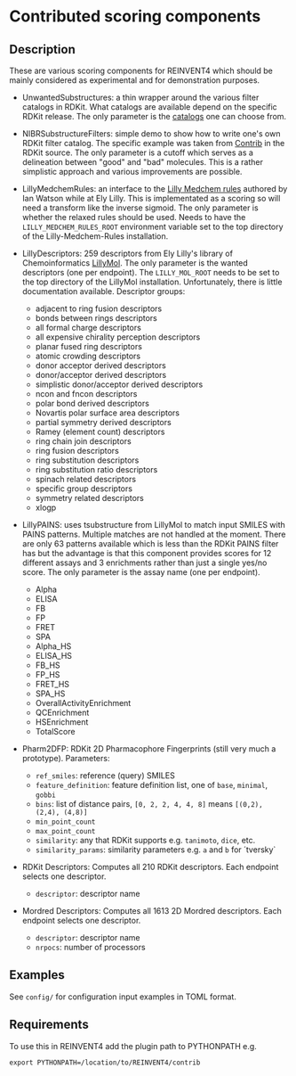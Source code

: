 Contributed scoring components
==============================

Description
-----------

These are various scoring components for REINVENT4 which should be mainly
considered as experimental and for demonstration purposes.

* UnwantedSubstructures: a thin wrapper around the various filter catalogs in RDKit.  What
catalogs are available depend on the specific RDKit release.  The only parameter is the
[catalogs](https://www.rdkit.org/docs/source/rdkit.Chem.rdfiltercatalog.html#rdkit.Chem.rdfiltercatalog.FilterCatalogParams.FilterCatalogs)
one can choose from.

* NIBRSubstructureFilters: simple demo to show how to write one's own RDKit filter catalog.  The specific example was taken from
[Contrib](https://github.com/rdkit/rdkit/tree/master/Contrib/NIBRSubstructureFilters) in
the RDKit source.  The only parameter is a cutoff which serves as a delineation between
"good" and "bad" molecules.  This is a rather simplistic approach and various improvements
are possible.

* LillyMedchemRules: an interface to the [Lilly Medchem rules](https://github.com/IanAWatson/Lilly-Medchem-Rules) authored by Ian Watson while at Ely Lilly.  This is implementated as a scoring so will need a transform like the inverse sigmoid.  The only parameter is whether the relaxed rules should be used.  Needs to have the `LILLY_MEDCHEM_RULES_ROOT` environment variable set to the top directory of the Lilly-Medchem-Rules installation.

* LillyDescriptors: 259 descriptors from Ely Lilly's library of Chemoinformatics [LillyMol](https://github.com/EliLillyCo/LillyMol).  The only parameter is the wanted descriptors (one per endpoint).  The `LILLY_MOL_ROOT` needs to be set to the top directory of the LillyMol installation.  Unfortunately, there is little documentation available.  Descriptor groups:
    * adjacent to ring fusion descriptors
    * bonds between rings descriptors
    * all formal charge descriptors
    * all expensive chirality perception descriptors
    * planar fused ring descriptors
    * atomic crowding descriptors
    * donor acceptor derived descriptors
    * donor/acceptor derived descriptors
    * simplistic donor/acceptor derived descriptors
    * ncon and fncon descriptors
    * polar bond derived descriptors
    * Novartis polar surface area descriptors
    * partial symmetry derived descriptors
    * Ramey (element count) descriptors
    * ring chain join descriptors
    * ring fusion descriptors
    * ring substitution descriptors
    * ring substitution ratio descriptors
    * spinach related descriptors
    * specific group descriptors
    * symmetry related descriptors
    * xlogp

* LillyPAINS: uses tsubstructure from LillyMol to match input SMILES with PAINS patterns.
Multiple matches are not handled at the moment.  There are only 63
patterns available which is less than the RDKit PAINS filter has but the advantage is that
this component provides scores for 12 different assays and 3 enrichments rather than just a
single yes/no score.  The only parameter is the assay name (one per endpoint).
  * Alpha
  * ELISA
  * FB
  * FP
  * FRET
  * SPA
  * Alpha_HS
  * ELISA_HS
  * FB_HS
  * FP_HS
  * FRET_HS
  * SPA_HS
  * OverallActivityEnrichment
  * QCEnrichment
  * HSEnrichment
  * TotalScore

* Pharm2DFP: RDKit 2D Pharmacophore Fingerprints (still very much a prototype). Parameters:
  * `ref_smiles`: reference (query) SMILES
  * `feature_definition`: feature definition list, one of `base`, `minimal`, `gobbi`
  * `bins`: list of distance pairs, `[0, 2, 2, 4, 4, 8]` means `[(0,2), (2,4), (4,8)]`
  * `min_point_count`
  * `max_point_count`
  * `similarity`: any that RDKit supports e.g. `tanimoto`, `dice`, etc.
  * `similarity_params`: similarity parameters e.g. `a` and `b` for ´tversky`

* RDKit Descriptors: Computes all 210 RDKit descriptors. Each endpoint selects one descriptor.
  * `descriptor`: descriptor name

* Mordred Descriptors: Computes all 1613 2D Mordred descriptors. Each endpoint selects one descriptor.
  * `descriptor`: descriptor name
  * `nrpocs`: number of processors


Examples
--------

See `config/` for configuration input examples in TOML format.


Requirements
------------

To use this in REINVENT4 add the plugin path to PYTHONPATH e.g.
    
```shell
export PYTHONPATH=/location/to/REINVENT4/contrib
```
